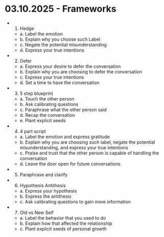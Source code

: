 # 03.10.2025 - Frameworks

- 1. Hedge
    - a. Label the emotion
    - b. Explain why you choose such Label
    - c. Negate the potential misunderstanding
    - d. Express your true intentions

- 2. Defer
    - a. Express your desire to defer the conversation
    - b. Explain why you are choosing to defer the conversation
    - c. Express your true intentions
    - d. Set a time to have the conversation

- 3. 5 step blueprint
    - a. Touch the other person
    - b. Ask calibrating questions
    - c. Paraphrase what the other person said
    - d. Recap the conversation
    - e. Plant explicit seeds

- 4. 4 part script
    - a. Label the emotion and express gratitude
    - b. Explain why you are choosing such label, negate the potential misunderstanding, and express your true intentions
    - c. Praise and trust that the other person is capable of handling the conversation
    - d. Leave the door open for future conversations

- 5. Paraphrase and clarify

- 6. Hypothesis Antithesis
    - a. Express your hypothesis
    - b. Express the antithesis
    - c. Ask calibrating questions to gain more information

- 7. Old vs New Self
    - a. Label the behavior that you used to do
    - b. Explain how that affected the relationship
    - c. Plant explicit seeds of personal growth
```
